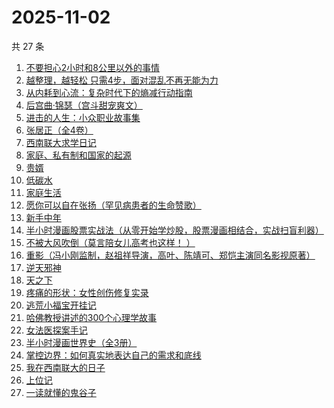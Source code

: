 # 2025-11-02

共 27 条

<!-- BEGIN WEREAD -->
<!-- 最后更新时间 2025-11-02 05:20:38 +0800 -->
1. [不要担心2小时和8公里以外的事情](https://weread.qq.com/web/bookDetail/14132cf0813abaa05g015d6e)
1. [越整理，越轻松 只需4步，面对混乱不再无能为力](https://weread.qq.com/web/bookDetail/a8732a00813ab953eg011dd0)
1. [从内耗到心流：复杂时代下的熵减行动指南](https://weread.qq.com/web/bookDetail/65932700813ab7a60g010c78)
1. [后宫曲·锦瑟（宫斗甜宠爽文）](https://weread.qq.com/web/bookDetail/4a532f10813aba89fg015dcc)
1. [进击的人生：小众职业故事集](https://weread.qq.com/web/bookDetail/3ec321e0813aba912g0133e6)
1. [张居正（全4卷）](https://weread.qq.com/web/bookDetail/6ea328d071a224dc6eafbe2)
1. [西南联大求学日记](https://weread.qq.com/web/bookDetail/8823298072901ee08829587)
1. [家庭、私有制和国家的起源](https://weread.qq.com/web/bookDetail/dc2325a0813ab706fg0123e1)
1. [贵婿](https://weread.qq.com/web/bookDetail/d6032890813aba92ag010282)
1. [低碳水](https://weread.qq.com/web/bookDetail/16e32c50813aba461g018746)
1. [家庭生活](https://weread.qq.com/web/bookDetail/4a9326d0722fa7074a94daa)
1. [愿你可以自在张扬（罕见病患者的生命赞歌）](https://weread.qq.com/web/bookDetail/866324f0813ab9b70g013cde)
1. [新手中年](https://weread.qq.com/web/bookDetail/83132ab0813aba8f9g01305f)
1. [半小时漫画股票实战法（从零开始学炒股，股票漫画相结合，实战扫盲利器）](https://weread.qq.com/web/bookDetail/d7c32f9071d7b82ed7c9b52)
1. [不被大风吹倒（莫言陪女儿高考也这样！ ）](https://weread.qq.com/web/bookDetail/2c032e80813ab95aag019524)
1. [重影（冯小刚监制，赵祖祥导演，高叶、陈靖可、郑恺主演同名影视原著）](https://weread.qq.com/web/bookDetail/ae532ca0813ab9c72g012041)
1. [逆天邪神](https://weread.qq.com/web/bookDetail/08632a005892980860a4192)
1. [天之下](https://weread.qq.com/web/bookDetail/4de326a0721770aa4de95f4)
1. [疼痛的形状：女性创伤修复实录](https://weread.qq.com/web/bookDetail/17c32790813aba136g0195b7)
1. [逃荒小福宝开挂记](https://weread.qq.com/web/bookDetail/46232e30813aba8d4g018754)
1. [哈佛教授讲述的300个心理学故事](https://weread.qq.com/web/bookDetail/93c32fa054c80593ced4399)
1. [女法医探案手记](https://weread.qq.com/web/bookDetail/33832d30813aba89eg012b59)
1. [半小时漫画世界史（全3册）](https://weread.qq.com/web/bookDetail/a6932860813aba9b4g014188)
1. [掌控边界：如何真实地表达自己的需求和底线](https://weread.qq.com/web/bookDetail/fd232780813ab916cg0159d8)
1. [我在西南联大的日子](https://weread.qq.com/web/bookDetail/75732a50813ab7be6g0121ac)
1. [上位记](https://weread.qq.com/web/bookDetail/49532f00813aba929g0184ea)
1. [一读就懂的鬼谷子](https://weread.qq.com/web/bookDetail/22c32540813ab8bf2g012457)
<!-- END WEREAD -->